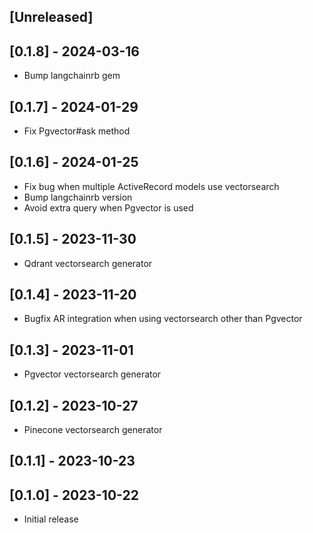 ## [Unreleased]

## [0.1.8] - 2024-03-16
- Bump langchainrb gem

## [0.1.7] - 2024-01-29
- Fix Pgvector#ask method

## [0.1.6] - 2024-01-25
- Fix bug when multiple ActiveRecord models use vectorsearch
- Bump langchainrb version
- Avoid extra query when Pgvector is used

## [0.1.5] - 2023-11-30
- Qdrant vectorsearch generator

## [0.1.4] - 2023-11-20
- Bugfix AR integration when using vectorsearch other than Pgvector

## [0.1.3] - 2023-11-01
- Pgvector vectorsearch generator

## [0.1.2] - 2023-10-27
- Pinecone vectorsearch generator

## [0.1.1] - 2023-10-23

## [0.1.0] - 2023-10-22
- Initial release
